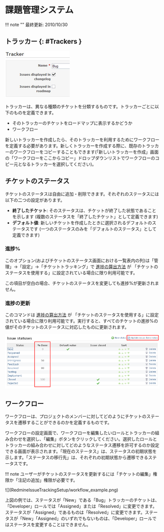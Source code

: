 課題管理システム
================

!!! note ""
    最終更新: 2010/10/30

トラッカー {: #Trackers }
----------

![](RedmineIssueTrackingSetup/tracker_config.jpg)

トラッカーは、異なる種類のチケットを分類するものです。トラッカーごとに以下のものを定義できます。

-   そのトラッカーのチケットをロードマップに表示するかどうか
-   ワークフロー

新しいトラッカーを作成したら、そのトラッカーを利用するためにワークフローを定義する必要があります。新しくトラッカーを作成する際に、既存のトラッカーのワークフローをコピーすることもできます(「新しいトラッカーを作成」画面の「ワークフローをここからコピー」ドロップダウンリストでワークフローのコピー元となるトラッカーを選択してください)。

チケットのステータス
--------------------

チケットのステータスは自由に追加・削除できます。それぞれのステータスには以下の二つの設定があります。

-   **終了したチケット**: そのステータスは、チケットが終了した状態であることを示します (複数のステータスを「終了したチケット」として定義できます)
-   **デフォルト値**: 新しいチケットを作成したときに選択されるデフォルトのステータスです (一つのステータスのみを「デフォルトのステータス」として定義できます)

### 進捗%

このオプション(およびチケットのステータス画面における一覧表内の列)は「管理」→「設定」→「チケットトラッキング」で [進捗の算出方法](/guide/RedmineSettings#Calculate-the-issue-done-ratio) が 「チケットのステータスを使用する」に設定されている場合に限り利用可能です。

この項目が空白の場合、チケットのステータスを変更しても進捗%が更新されません。

### 進捗の更新

このコマンドは [進捗の算出方法](/guide/RedmineSettings#Calculate-the-issue-done-ratio) が 「チケットのステータスを使用する」に設定されている場合に限り利用可能です。実行すると、すべてのチケットの進捗%の値がそのチケットのステータスに対応したものに更新されます。

![](RedmineIssueTrackingSetup/issue-done-ratio.png)

ワークフロー
------------

ワークフローは、プロジェクトのメンバーに対してどのようにチケットのステータスを遷移することができるのかを定義するものです。

ワークフローの設定画面で、ワークフローを編集したいロールとトラッカーの組み合わせを選択し、「編集」ボタンをクリックしてください。選択したロールとトラッカーの組み合わせに対してどのようなステータス遷移を許可するのか設定できる画面が表示されます。「現在のステータス」は、ステータスの初期状態を示します。「ステータスの移行先」は、それぞれの初期状態から遷移できるステータスです。

!!! note
    ユーザーがチケットのステータスを更新するには「チケットの編集」権限か「注記の追加」権限が必要です。

</div>
![](RedmineIssueTrackingSetup/workflow_example.png)

上図の例では、ステータスが「New」である「Bug」トラッカーのチケットは、「Developer」ロールでは「Assigned」または「Resolved」に変更できます。ステータスが「Assigned」であるものは「Resolved」に変更できます。ステータスが「New」「Assigned」のいずれでもないものは、「Developer」ロールではステータスを変更することはできません。

